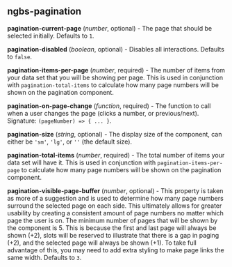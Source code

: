 ## ngbs-pagination

**pagination-current-page** (*number*, optional) - The page that should be selected initially. Defaults to `1`.

**pagination-disabled** (*boolean*, optional) - Disables all interactions. Defaults to `false`.

**pagination-items-per-page** (*number*, required) - The number of items from your data set that you will be showing per page. This is used in conjunction with `pagination-total-items` to calculate how many page numbers will be shown on the pagination component.

**pagination-on-page-change** (*function*, required) - The function to call when a user changes the page (clicks a number, or previous/next). Signature: `(pageNumber) => { ... }`.

**pagination-size** (*string*, optional) - The display size of the component, can either be `'sm'`, `'lg'`, or `''` (the default size).

**pagination-total-items** (*number*, required) - The total number of items your data set will have it. This is used in conjunction with `pagination-items-per-page` to calculate how many page numbers will be shown on the pagination component.

**pagination-visible-page-buffer** (*number*, optional) - This property is taken as more of a suggestion and is used to determine how many page numbers surround the selected page on each side. This ultimately allows for greater usability by creating a consistent amount of page numbers no matter which page the user is on. The minimum number of pages that will be shown by the component is 5.  This is because the first and last page will always be shown (+2), slots will be reserved to illustrate that there is a gap in paging (+2), and the selected page will always be shown (+1). To take full advantage of this, you may need to add extra styling to make page links the same width. Defaults to `3`.
